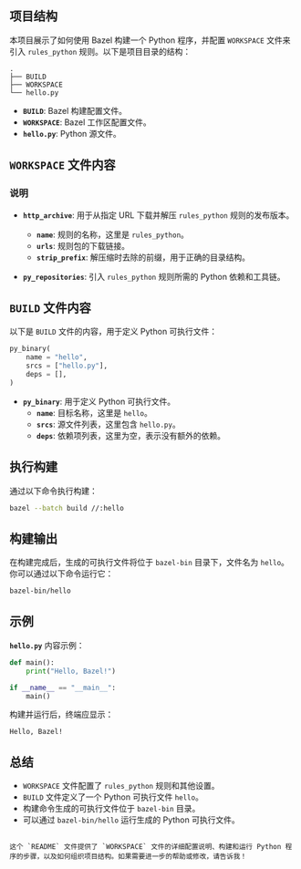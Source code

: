 
## 项目结构

本项目展示了如何使用 Bazel 构建一个 Python 程序，并配置 `WORKSPACE` 文件来引入 `rules_python` 规则。以下是项目目录的结构：

```
.
├── BUILD
├── WORKSPACE
└── hello.py
```

- **`BUILD`**: Bazel 构建配置文件。
- **`WORKSPACE`**: Bazel 工作区配置文件。
- **`hello.py`**: Python 源文件。

## `WORKSPACE` 文件内容

### 说明

- **`http_archive`**: 用于从指定 URL 下载并解压 `rules_python` 规则的发布版本。
  - **`name`**: 规则的名称，这里是 `rules_python`。
  - **`urls`**: 规则包的下载链接。
  - **`strip_prefix`**: 解压缩时去除的前缀，用于正确的目录结构。

- **`py_repositories`**: 引入 `rules_python` 规则所需的 Python 依赖和工具链。

## `BUILD` 文件内容

以下是 `BUILD` 文件的内容，用于定义 Python 可执行文件：

```python
py_binary(
    name = "hello",
    srcs = ["hello.py"],
    deps = [],
)
```

- **`py_binary`**: 用于定义 Python 可执行文件。
  - **`name`**: 目标名称，这里是 `hello`。
  - **`srcs`**: 源文件列表，这里包含 `hello.py`。
  - **`deps`**: 依赖项列表，这里为空，表示没有额外的依赖。

## 执行构建

通过以下命令执行构建：

```bash
bazel --batch build //:hello
```

## 构建输出

在构建完成后，生成的可执行文件将位于 `bazel-bin` 目录下，文件名为 `hello`。你可以通过以下命令运行它：

```bash
bazel-bin/hello
```

## 示例

**`hello.py`** 内容示例：

```python
def main():
    print("Hello, Bazel!")

if __name__ == "__main__":
    main()
```

构建并运行后，终端应显示：

```
Hello, Bazel!
```

## 总结

- `WORKSPACE` 文件配置了 `rules_python` 规则和其他设置。
- `BUILD` 文件定义了一个 Python 可执行文件 `hello`。
- 构建命令生成的可执行文件位于 `bazel-bin` 目录。
- 可以通过 `bazel-bin/hello` 运行生成的 Python 可执行文件。
```

这个 `README` 文件提供了 `WORKSPACE` 文件的详细配置说明、构建和运行 Python 程序的步骤，以及如何组织项目结构。如果需要进一步的帮助或修改，请告诉我！
